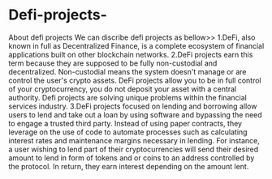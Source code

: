 # Defi-projects-
About defi projects 
We can discribe defi projects as bellow>>
1.DeFi, also known in full as Decentralized Finance, is a complete ecosystem of financial applications built on other blockchain networks.
2.DeFi projects earn this term because they are supposed to be fully non-custodial and decentralized. Non-custodial means the system doesn't manage or are  control the user's crypto assets. DeFi projects allow you to be in full control of your cryptocurrency, you do not deposit your asset with a central authority.
Defi projects are solving unique problems within the financial services industry.
3.DeFi projects focused on lending and borrowing allow users to lend and take out a loan by using software and bypassing the need to engage a trusted third party. Instead of using paper contracts, they leverage on the use of code to automate processes such as calculating interest rates and maintenance margins necessary in lending. For instance, a user wishing to lend part of their cryptocurrencies will send their desired amount to lend in form of tokens and or coins to an address controlled by the protocol. In return, they earn interest depending on the amount lent.
